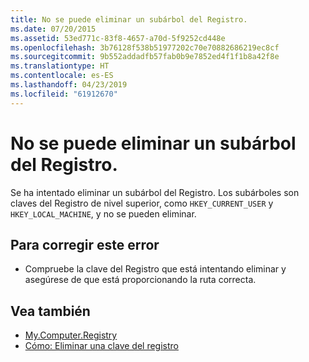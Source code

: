 ```yaml
---
title: No se puede eliminar un subárbol del Registro.
ms.date: 07/20/2015
ms.assetid: 53ed771c-83f8-4657-a70d-5f9252cd448e
ms.openlocfilehash: 3b76128f538b51977202c70e70882686219ec8cf
ms.sourcegitcommit: 9b552addadfb57fab0b9e7852ed4f1f1b8a42f8e
ms.translationtype: HT
ms.contentlocale: es-ES
ms.lasthandoff: 04/23/2019
ms.locfileid: "61912670"
---
```

# <a name="cannot-delete-a-registry-hive"></a>No se puede eliminar un subárbol del Registro.
Se ha intentado eliminar un subárbol del Registro. Los subárboles son claves del Registro de nivel superior, como `HKEY_CURRENT_USER` y `HKEY_LOCAL_MACHINE`, y no se pueden eliminar.  
  
## <a name="to-correct-this-error"></a>Para corregir este error  
  
- Compruebe la clave del Registro que está intentando eliminar y asegúrese de que está proporcionando la ruta correcta.  
  
## <a name="see-also"></a>Vea también

- [My.Computer.Registry](xref:Microsoft.VisualBasic.MyServices.RegistryProxy)
- [Cómo: Eliminar una clave del registro](../../visual-basic/developing-apps/programming/computer-resources/how-to-delete-a-registry-key.md)
